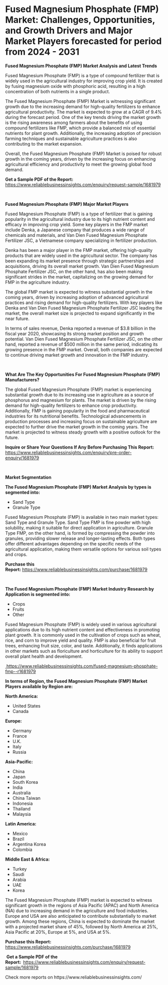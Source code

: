 <p><h1>Fused Magnesium Phosphate (FMP) Market: Challenges, Opportunities, and Growth Drivers and Major Market Players forecasted for period from 2024 - 2031</h1></p><p><strong>Fused Magnesium Phosphate (FMP) Market Analysis and Latest Trends</strong></p>
<p><p>Fused Magnesium Phosphate (FMP) is a type of compound fertilizer that is widely used in the agricultural industry for improving crop yield. It is created by fusing magnesium oxide with phosphoric acid, resulting in a high concentration of both nutrients in a single product. </p><p>The Fused Magnesium Phosphate (FMP) Market is witnessing significant growth due to the increasing demand for high-quality fertilizers to enhance agricultural productivity. The market is expected to grow at a CAGR of 9.4% during the forecast period. One of the key trends driving the market growth is the rising awareness among farmers about the benefits of using compound fertilizers like FMP, which provide a balanced mix of essential nutrients for plant growth. Additionally, the increasing adoption of precision farming techniques and sustainable agriculture practices is also contributing to the market expansion.</p><p>Overall, the Fused Magnesium Phosphate (FMP) Market is poised for robust growth in the coming years, driven by the increasing focus on enhancing agricultural efficiency and productivity to meet the growing global food demand.</p></p>
<p><strong>Get a Sample PDF of the Report:&nbsp;</strong> <a href="https://www.reliablebusinessinsights.com/enquiry/request-sample/1681979">https://www.reliablebusinessinsights.com/enquiry/request-sample/1681979</a></p>
<p>&nbsp;</p>
<p><strong>Fused Magnesium Phosphate (FMP) Major Market Players</strong></p>
<p><p>Fused Magnesium Phosphate (FMP) is a type of fertilizer that is gaining popularity in the agricultural industry due to its high nutrient content and efficacy in improving crop yield. Some key players in the FMP market include Denka, a Japanese company that produces a wide range of chemicals and materials, and Van Dien Fused Magnesium Phosphate Fertilizer JSC, a Vietnamese company specializing in fertilizer production.</p><p>Denka has been a major player in the FMP market, offering high-quality products that are widely used in the agricultural sector. The company has been expanding its market presence through strategic partnerships and acquisitions, driving its overall market growth. Van Dien Fused Magnesium Phosphate Fertilizer JSC, on the other hand, has also been making significant strides in the market, capitalizing on the growing demand for FMP in the agriculture industry.</p><p>The global FMP market is expected to witness substantial growth in the coming years, driven by increasing adoption of advanced agricultural practices and rising demand for high-quality fertilizers. With key players like Denka and Van Dien Fused Magnesium Phosphate Fertilizer JSC leading the market, the overall market size is projected to expand significantly in the near future.</p><p>In terms of sales revenue, Denka reported a revenue of $3.8 billion in the fiscal year 2020, showcasing its strong market position and growth potential. Van Dien Fused Magnesium Phosphate Fertilizer JSC, on the other hand, reported a revenue of $500 million in the same period, indicating its growing presence in the FMP market. Overall, both companies are expected to continue driving market growth and innovation in the FMP industry.</p></p>
<p>&nbsp;</p>
<p><strong>What Are The Key Opportunities For Fused Magnesium Phosphate (FMP) Manufacturers?</strong></p>
<p><p>The global Fused Magnesium Phosphate (FMP) market is experiencing substantial growth due to its increasing use in agriculture as a source of phosphorus and magnesium for plants. The market is driven by the rising demand for high-quality fertilizers to enhance crop productivity. Additionally, FMP is gaining popularity in the food and pharmaceutical industries for its nutritional benefits. Technological advancements in production processes and increasing focus on sustainable agriculture are expected to further drive the market growth in the coming years. The market is projected to witness steady growth with a positive outlook for the future.</p></p>
<p><strong>Inquire or Share Your Questions If Any Before Purchasing This Report:</strong> <a href="https://www.reliablebusinessinsights.com/enquiry/pre-order-enquiry/1681979">https://www.reliablebusinessinsights.com/enquiry/pre-order-enquiry/1681979</a></p>
<p>&nbsp;</p>
<p><strong>Market Segmentation</strong></p>
<p><strong>The Fused Magnesium Phosphate (FMP) Market Analysis by types is segmented into:</strong></p>
<p><ul><li>Sand Type</li><li>Granule Type</li></ul></p>
<p><p>Fused Magnesium Phosphate (FMP) is available in two main market types: Sand Type and Granule Type. Sand Type FMP is fine powder with high solubility, making it suitable for direct application in agriculture. Granule Type FMP, on the other hand, is formed by compressing the powder into granules, providing slower release and longer-lasting effects. Both types offer different advantages depending on the specific needs of the agricultural application, making them versatile options for various soil types and crops.</p></p>
<p><strong>Purchase this Report:&nbsp;</strong><a href="https://www.reliablebusinessinsights.com/purchase/1681979">https://www.reliablebusinessinsights.com/purchase/1681979</a></p>
<p>&nbsp;</p>
<p><strong>The Fused Magnesium Phosphate (FMP) Market Industry Research by Application is segmented into:</strong></p>
<p><ul><li>Crops</li><li>Fruits</li><li>Other</li></ul></p>
<p><p>Fused Magnesium Phosphate (FMP) is widely used in various agricultural applications due to its high nutrient content and effectiveness in promoting plant growth. It is commonly used in the cultivation of crops such as wheat, rice, and corn to improve yield and quality. FMP is also beneficial for fruit trees, enhancing fruit size, color, and taste. Additionally, it finds applications in other markets such as floriculture and horticulture for its ability to support overall plant health and development.</p></p>
<p><a href="https://www.reliablebusinessinsights.com/fused-magnesium-phosphate-fmp--r1681979">&nbsp;https://www.reliablebusinessinsights.com/fused-magnesium-phosphate-fmp--r1681979</a></p>
<p><strong>In terms of Region, the Fused Magnesium Phosphate (FMP) Market Players available by Region are:</strong></p>
<p>
    <p> <strong> North America: </strong>
        <ul>
            <li>United States</li>
            <li>Canada</li>
        </ul>
        </p> 
    <p> <strong> Europe: </strong>
        <ul>
            <li>Germany</li>
            <li>France</li>
            <li>U.K.</li>
            <li>Italy</li>
            <li>Russia</li>
        </ul>
        </p> 
    <p> <strong> Asia-Pacific: </strong>
        <ul>
            <li>China</li>
            <li>Japan</li>
            <li>South Korea</li>
            <li>India</li>
            <li>Australia</li>
            <li>China Taiwan</li>
            <li>Indonesia</li>
            <li>Thailand</li>
            <li>Malaysia</li>
        </ul>
        </p> 
    <p> <strong> Latin America: </strong>
        <ul>
            <li>Mexico</li>
            <li>Brazil</li>
            <li>Argentina Korea</li>
            <li>Colombia</li>
        </ul>
        </p> 
    <p> <strong> Middle East & Africa: </strong>
        <ul>
            <li>Turkey</li>
            <li>Saudi</li>
            <li>Arabia</li>
            <li>UAE</li>
            <li>Korea</li>
        </ul>
    </p>
    </p>
<p><p>The Fused Magnesium Phosphate (FMP) market is expected to witness significant growth in the regions of Asia Pacific (APAC) and North America (NA) due to increasing demand in the agriculture and food industries. Europe and USA are also anticipated to contribute substantially to market growth. Among these regions, China is expected to dominate the market with a projected market share of 45%, followed by North America at 25%, Asia Pacific at 20%, Europe at 5%, and USA at 5%.</p></p>
<p><strong>Purchase this Report: </strong><a href="https://www.reliablebusinessinsights.com/purchase/1681979">https://www.reliablebusinessinsights.com/purchase/1681979</a></p>
<p>&nbsp;<strong>Get a Sample PDF of the Report:&nbsp;&nbsp;</strong><a href="https://www.reliablebusinessinsights.com/enquiry/request-sample/1681979">https://www.reliablebusinessinsights.com/enquiry/request-sample/1681979</a></p>
<p><strong></strong></p>
<p>Check more reports on https://www.reliablebusinessinsights.com/</p>